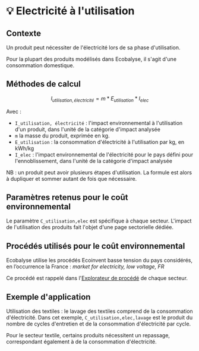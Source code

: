 # 💡 Electricité à l'utilisation

## Contexte

Un produit peut nécessiter de l'électricité lors de sa phase d'utilisation.

Pour la plupart des produits modélisés dans Ecobalyse, il s'agit d'une consommation domestique.

## Méthodes de calcul

$$
I_{utilisation, électricité} = m*E_{utilisation}*I_{elec}
$$

Avec :

* `I_utilisation, électricité` : l'impact environnemental à l'utilisation d'un produit, dans l'unité de la catégorie d'impact analysée
* `m` la masse du produit, exprimée en kg.
* `E_utilisation` : la consommation d'électricité à l'utilisation par kg, en kWh/kg
* `I_elec` : l'impact environnemental de l'électricité pour le pays défini pour l'ennoblissement, dans l'unité de la catégorie d'impact analysée

NB : un produit peut avoir plusieurs étapes d'utilisation. La formule est alors à dupliquer et sommer autant de fois que nécessaire.

## Paramètres retenus pour le coût environnemental

Le paramètre `C_utilisation,elec` est spécifique à chaque secteur. L'impact de l'utilisation des produits fait l'objet d'une page sectorielle dédiée.

## Procédés utilisés pour le coût environnemental

Ecobalyse utilise les procédés Ecoinvent basse tension du pays considérés, en l’occurrence la France : _market for electricity, low voltage, FR_

Ce procédé est rappelé dans l'[Explorateur de procédé](https://ecobalyse.beta.gouv.fr/#/explore/textile/textile-processes) de chaque secteur.

## Exemple d'application

Utilisation des textiles : le lavage des textiles comprend de la consommation d'électricité. Dans cet exemple, `C_utilisation,elec,lavage`  est le produit du nombre de cycles d'entretien et de la consommation d'électricité par cycle.

Pour le secteur textile, certains produits nécessitent un repassage, correspondant également à de la consommation d'électricité.
